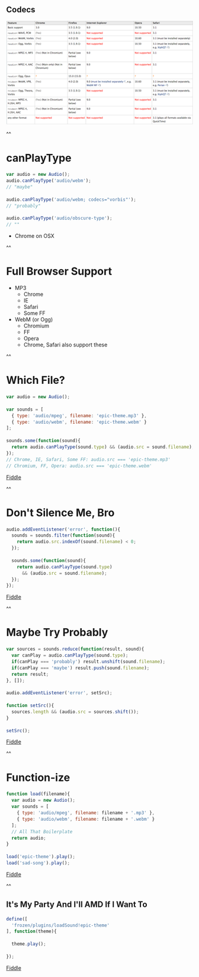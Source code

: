 ## Codecs

![Codec Support](img/codecs.png)

^^

# canPlayType

```javascript
var audio = new Audio();
audio.canPlayType('audio/webm');
// "maybe"

audio.canPlayType('audio/webm; codecs="vorbis"');
// "probably"

audio.canPlayType('audio/obscure-type');
// ""
```
* Chrome on OSX

^^

# Full Browser Support

* MP3
  * Chrome
  * IE
  * Safari
  * Some FF
* WebM (or Ogg)
  * Chromium
  * FF
  * Opera
  * Chrome, Safari also support these

^^

# Which File?

```javascript
var audio = new Audio();

var sounds = [
  { type: 'audio/mpeg', filename: 'epic-theme.mp3' },
  { type: 'audio/webm', filename: 'epic-theme.webm' }
];

sounds.some(function(sound){
  return audio.canPlayType(sound.type) && (audio.src = sound.filename);
});
// Chrome, IE, Safari, Some FF: audio.src === 'epic-theme.mp3'
// Chromium, FF, Opera: audio.src === 'epic-theme.webm'
```
[Fiddle](http://jsfiddle.net/phated/YbjL9/)

^^

# Don't Silence Me, Bro

```javascript
audio.addEventListener('error', function(){
  sounds = sounds.filter(function(sound){
    return audio.src.indexOf(sound.filename) < 0;
  });

  sounds.some(function(sound){
    return audio.canPlayType(sound.type)
      && (audio.src = sound.filename);
  });
});
```
[Fiddle](http://jsfiddle.net/phated/YbjL9/4)

^^

# Maybe Try Probably

```javascript
var sources = sounds.reduce(function(result, sound){
  var canPlay = audio.canPlayType(sound.type);
  if(canPlay === 'probably') result.unshift(sound.filename);
  if(canPlay === 'maybe') result.push(sound.filename);
  return result;
}, []);

audio.addEventListener('error', setSrc);

function setSrc(){
  sources.length && (audio.src = sources.shift());
}

setSrc();
```
[Fiddle](http://jsfiddle.net/phated/YbjL9/2/)

^^

# Function-ize

```javascript
function load(filename){
  var audio = new Audio();
  var sounds = [
    { type: 'audio/mpeg', filename: filename + '.mp3' },
    { type: 'audio/webm', filename: filename + '.webm' }
  ];
  // All That Boilerplate
  return audio;
}

load('epic-theme').play();
load('sad-song').play();
```
[Fiddle](http://jsfiddle.net/phated/YbjL9/3/)

^^

## It's My Party And I'll AMD If I Want To

```javascript
define([
  'frozen/plugins/loadSound!epic-theme'
], function(theme){

  theme.play();

});
```
[Fiddle](http://jsfiddle.net/phated/PN7EM/)